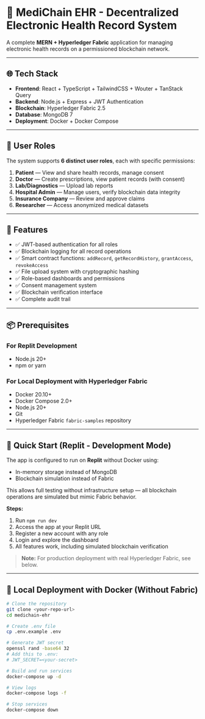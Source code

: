 # 🏥 MediChain EHR - Decentralized Electronic Health Record System

A complete **MERN + Hyperledger Fabric** application for managing electronic health records on a permissioned blockchain network.

---

## 🌐 Tech Stack

- **Frontend**: React + TypeScript + TailwindCSS + Wouter + TanStack Query  
- **Backend**: Node.js + Express + JWT Authentication  
- **Blockchain**: Hyperledger Fabric 2.5  
- **Database**: MongoDB 7  
- **Deployment**: Docker + Docker Compose

---

## 👥 User Roles

The system supports **6 distinct user roles**, each with specific permissions:

1. **Patient** — View and share health records, manage consent  
2. **Doctor** — Create prescriptions, view patient records (with consent)  
3. **Lab/Diagnostics** — Upload lab reports  
4. **Hospital Admin** — Manage users, verify blockchain data integrity  
5. **Insurance Company** — Review and approve claims  
6. **Researcher** — Access anonymized medical datasets

---

## 🔗 Features

- ✅ JWT-based authentication for all roles  
- ✅ Blockchain logging for all record operations  
- ✅ Smart contract functions: `addRecord`, `getRecordHistory`, `grantAccess`, `revokeAccess`  
- ✅ File upload system with cryptographic hashing  
- ✅ Role-based dashboards and permissions  
- ✅ Consent management system  
- ✅ Blockchain verification interface  
- ✅ Complete audit trail

---

## 📦 Prerequisites

### For Replit Development
- Node.js 20+
- npm or yarn

### For Local Deployment with Hyperledger Fabric
- Docker 20.10+
- Docker Compose 2.0+
- Node.js 20+
- Git
- Hyperledger Fabric `fabric-samples` repository

---

## 🚀 Quick Start (Replit - Development Mode)

The app is configured to run on **Replit** without Docker using:
- In-memory storage instead of MongoDB  
- Blockchain simulation instead of Fabric  

This allows full testing without infrastructure setup — all blockchain operations are simulated but mimic Fabric behavior.

**Steps:**
1. Run `npm run dev`  
2. Access the app at your Replit URL  
3. Register a new account with any role  
4. Login and explore the dashboard  
5. All features work, including simulated blockchain verification  

> **Note:** For production deployment with real Hyperledger Fabric, see below.

---

## 🐳 Local Deployment with Docker (Without Fabric)

```bash
# Clone the repository
git clone <your-repo-url>
cd medichain-ehr

# Create .env file
cp .env.example .env

# Generate JWT secret
openssl rand -base64 32
# Add this to .env:
# JWT_SECRET=<your-secret>

# Build and run services
docker-compose up -d

# View logs
docker-compose logs -f

# Stop services
docker-compose down

